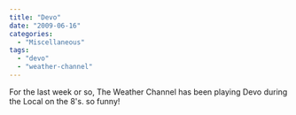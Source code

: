 ```yaml
---
title: "Devo"
date: "2009-06-16"
categories: 
  - "Miscellaneous"
tags: 
  - "devo"
  - "weather-channel"
---
```


For the last week or so, The Weather Channel has been playing Devo during the Local on the 8's. so funny!
